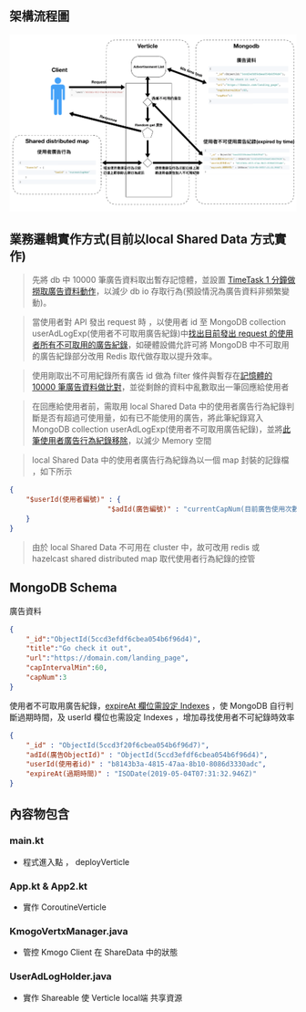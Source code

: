 ## 架構流程圖
![flowchart](./images/flowchart.png)

## 業務邏輯實作方式(目前以local Shared Data 方式實作)

> 先將 db 中 10000 筆廣告資料取出暫存記憶體，並設置 [TimeTask 1 分鐘做撈取廣告資料動作]，以減少 db io 存取行為(預設情況為廣告資料非頻繁變動)。

> 當使用者對 API 發出 request 時 ，以使用者 id 至 MongoDB collection userAdLogExp(使用者不可取用廣告紀錄)中[找出目前發出 request 的使用者所有不可取用的廣告紀錄]，如硬體設備允許可將 MongoDB 中不可取用的廣告紀錄部分改用 Redis 取代做存取以提升效率。

> 使用剛取出不可用紀錄所有廣告 id 做為 filter 條件與暫存在[記憶體的 10000 筆廣告資料做比對]，並從剩餘的資料中亂數取出一筆回應給使用者

> 在回應給使用者前，需取用 local Shared Data 中的使用者廣告行為紀錄判斷是否有超過可使用量，如有已不能使用的廣告，將此筆紀錄寫入 MongoDB collection userAdLogExp(使用者不可取用廣告紀錄)，並將[此筆使用者廣告行為紀錄移除]，以減少 Memory 空間

> local Shared Data 中的使用者廣告行為紀錄為以一個 map 封裝的記錄檔 ，如下所示
```json
{ 
    "$userId(使用者編號)" : {
                        "$adId(廣告編號)" : "currentCapNum(目前廣告使用次數)"
    }
}
```
> 由於 local Shared Data 不可用在 cluster 中，故可改用 redis 或 hazelcast shared distributed map  取代使用者行為紀錄的控管

## MongoDB Schema
廣告資料
```json
{
    "_id":"ObjectId(5ccd3efdf6cbea054b6f96d4)",
    "title":"Go check it out",
    "url":"https://domain.com/landing_page",
    "capIntervalMin":60,
    "capNum":3
}
```
使用者不可取用廣告紀錄，[expireAt 欄位需設定 Indexes] ，使 MongoDB 自行判斷過期時間，及 userId 欄位也需設定 Indexes ，增加尋找使用者不可紀錄時效率
```json
{
	"_id" : "ObjectId(5ccd3f20f6cbea054b6f96d7)",
	"adId(廣告ObjectId)" : "ObjectId(5ccd3efdf6cbea054b6f96d4)",
	"userId(使用者id)" : "b8143b3a-4815-47aa-8b10-8086d3330adc",
	"expireAt(過期時間)" : "ISODate(2019-05-04T07:31:32.946Z)"
}
```


## 內容物包含
### main.kt
  - 程式進入點 ， deployVerticle
### App.kt & App2.kt
  - 實作 CoroutineVerticle
### KmogoVertxManager.java
  - 管控 Kmogo Client 在 ShareData 中的狀態
### UserAdLogHolder.java
  - 實作 Shareable 使 Verticle local端 共享資源
  
[TimeTask 1 分鐘做撈取廣告資料動作]: <http://daringfireball.net/projects/markdown/>
[expireAt 欄位需設定 Indexes]: <https://github.com/dylan19901222/vertx-kotlin-coroutune-iv/blob/8e4b4bb4e304e0e2182b40c99ffc6ec7d8d21b64/src/main/java/kotlin/frequencycap/App.kt#L192>
[找出目前發出 request 的使用者所有不可取用的廣告紀錄]:<https://github.com/dylan19901222/vertx-kotlin-coroutune-iv/blob/8e4b4bb4e304e0e2182b40c99ffc6ec7d8d21b64/src/main/java/kotlin/frequencycap/App.kt#L108>
[記憶體的 10000 筆廣告資料做比對]:<https://github.com/dylan19901222/vertx-kotlin-coroutune-iv/blob/8e4b4bb4e304e0e2182b40c99ffc6ec7d8d21b64/src/main/java/kotlin/frequencycap/App.kt#L113>
[此筆使用者廣告行為紀錄移除]:<https://github.com/dylan19901222/vertx-kotlin-coroutune-iv/blob/8e4b4bb4e304e0e2182b40c99ffc6ec7d8d21b64/src/main/java/kotlin/frequencycap/App.kt#L135>

